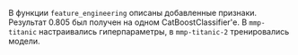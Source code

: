 В функции `feature_engineering` описаны добавленные признаки.
Результат 0.805 был получен на одном CatBoostClassifier'е.
В `mmp-titanic` настраивались гиперпараметры, в `mmp-titanic-2` тренировались модели.
